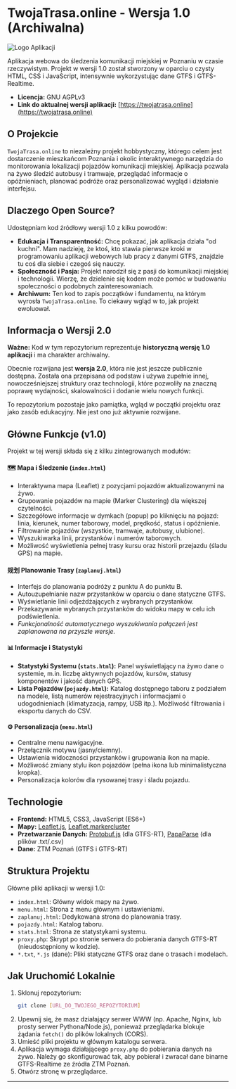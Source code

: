 # TwojaTrasa.online - Wersja 1.0 (Archiwalna)

![Logo Aplikacji](https://twojatrasa.online/favicons.png)

Aplikacja webowa do śledzenia komunikacji miejskiej w Poznaniu w czasie rzeczywistym. Projekt w wersji 1.0 został stworzony w oparciu o czysty HTML, CSS i JavaScript, intensywnie wykorzystując dane GTFS i GTFS-Realtime.

* **Licencja:** GNU AGPLv3
* **Link do aktualnej wersji aplikacji:** [https://twojatrasa.online](https://twojatrasa.online)

## O Projekcie

`TwojaTrasa.online` to niezależny projekt hobbystyczny, którego celem jest dostarczenie mieszkańcom Poznania i okolic interaktywnego narzędzia do monitorowania lokalizacji pojazdów komunikacji miejskiej. Aplikacja pozwala na żywo śledzić autobusy i tramwaje, przeglądać informacje o opóźnieniach, planować podróże oraz personalizować wygląd i działanie interfejsu.

## Dlaczego Open Source?

Udostępniam kod źródłowy wersji 1.0 z kilku powodów:

* **Edukacja i Transparentność:** Chcę pokazać, jak aplikacja działa "od kuchni". Mam nadzieję, że ktoś, kto stawia pierwsze kroki w programowaniu aplikacji webowych lub pracy z danymi GTFS, znajdzie tu coś dla siebie i czegoś się nauczy.
* **Społeczność i Pasja:** Projekt narodził się z pasji do komunikacji miejskiej i technologii. Wierzę, że dzielenie się kodem może pomóc w budowaniu społeczności o podobnych zainteresowaniach.
* **Archiwum:** Ten kod to zapis początków i fundamentu, na którym wyrosła `TwojaTrasa.online`. To ciekawy wgląd w to, jak projekt ewoluował.

## Informacja o Wersji 2.0

**Ważne:** Kod w tym repozytorium reprezentuje **historyczną wersję 1.0 aplikacji** i ma charakter archiwalny.

Obecnie rozwijana jest **wersja 2.0**, która nie jest jeszcze publicznie dostępna. Została ona przepisana od podstaw i używa zupełnie innej, nowocześniejszej struktury oraz technologii, które pozwoliły na znaczną poprawę wydajności, skalowalności i dodanie wielu nowych funkcji.

To repozytorium pozostaje jako pamiątka, wgląd w początki projektu oraz jako zasób edukacyjny. Nie jest ono już aktywnie rozwijane.

## Główne Funkcje (v1.0)

Projekt w tej wersji składa się z kilku zintegrowanych modułów:

#### 🗺️ Mapa i Śledzenie (`index.html`)
* Interaktywna mapa (Leaflet) z pozycjami pojazdów aktualizowanymi na żywo.
* Grupowanie pojazdów na mapie (Marker Clustering) dla większej czytelności.
* Szczegółowe informacje w dymkach (popup) po kliknięciu na pojazd: linia, kierunek, numer taborowy, model, prędkość, status i opóźnienie.
* Filtrowanie pojazdów (wszystkie, tramwaje, autobusy, ulubione).
* Wyszukiwarka linii, przystanków i numerów taborowych.
* Możliwość wyświetlenia pełnej trasy kursu oraz historii przejazdu (śladu GPS) na mapie.

#### 规划 Planowanie Trasy (`zaplanuj.html`)
* Interfejs do planowania podróży z punktu A do punktu B.
* Autouzupełnianie nazw przystanków w oparciu o dane statyczne GTFS.
* Wyświetlanie linii odjeżdżających z wybranych przystanków.
* Przekazywanie wybranych przystanków do widoku mapy w celu ich podświetlenia.
* *Funkcjonalność automatycznego wyszukiwania połączeń jest zaplanowana na przyszłe wersje.*

#### 📊 Informacje i Statystyki
* **Statystyki Systemu (`stats.html`):** Panel wyświetlający na żywo dane o systemie, m.in. liczbę aktywnych pojazdów, kursów, statusy komponentów i jakość danych GPS.
* **Lista Pojazdów (`pojazdy.html`):** Katalog dostępnego taboru z podziałem na modele, listą numerów rejestracyjnych i informacjami o udogodnieniach (klimatyzacja, rampy, USB itp.). Możliwość filtrowania i eksportu danych do CSV.

#### ⚙️ Personalizacja (`menu.html`)
* Centralne menu nawigacyjne.
* Przełącznik motywu (jasny/ciemny).
* Ustawienia widoczności przystanków i grupowania ikon na mapie.
* Możliwość zmiany stylu ikon pojazdów (pełna ikona lub minimalistyczna kropka).
* Personalizacja kolorów dla rysowanej trasy i śladu pojazdu.

## Technologie

* **Frontend:** HTML5, CSS3, JavaScript (ES6+)
* **Mapy:** [Leaflet.js](https://leafletjs.com/), [Leaflet.markercluster](https://github.com/Leaflet/Leaflet.markercluster)
* **Przetwarzanie Danych:** [Protobuf.js](https://github.com/protobufjs/protobuf.js) (dla GTFS-RT), [PapaParse](https://www.papaparse.com/) (dla plików .txt/.csv)
* **Dane:** ZTM Poznań (GTFS i GTFS-RT)

## Struktura Projektu

Główne pliki aplikacji w wersji 1.0:

* `index.html`: Główny widok mapy na żywo.
* `menu.html`: Strona z menu głównym i ustawieniami.
* `zaplanuj.html`: Dedykowana strona do planowania trasy.
* `pojazdy.html`: Katalog taboru.
* `stats.html`: Strona ze statystykami systemu.
* `proxy.php`: Skrypt po stronie serwera do pobierania danych GTFS-RT (nieudostępniony w kodzie).
* `*.txt`, `*.js` (dane): Pliki statyczne GTFS oraz dane o trasach i modelach.

## Jak Uruchomić Lokalnie

1.  Sklonuj repozytorium:
    ```bash
    git clone [URL_DO_TWOJEGO_REPOZYTORIUM]
    ```
2.  Upewnij się, że masz działający serwer WWW (np. Apache, Nginx, lub prosty serwer Pythona/Node.js), ponieważ przeglądarka blokuje żądania `fetch()` do plików lokalnych (CORS).
3.  Umieść pliki projektu w głównym katalogu serwera.
4.  Aplikacja wymaga działającego `proxy.php` do pobierania danych na żywo. Należy go skonfigurować tak, aby pobierał i zwracał dane binarne GTFS-Realtime ze źródła ZTM Poznań.
5.  Otwórz stronę w przeglądarce.

---
